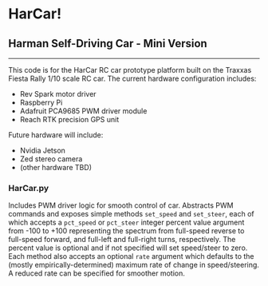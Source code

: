 # HarCar!

## Harman Self-Driving Car - Mini Version

---

This code is for the HarCar RC car prototype platform built on the Traxxas Fiesta Rally 1/10 scale RC car. The current hardware configuration includes:
- Rev Spark motor driver
- Raspberry Pi
- Adafruit PCA9685 PWM driver module
- Reach RTK precision GPS unit

Future hardware will include:
- Nvidia Jetson
- Zed stereo camera
- (other hardware TBD)

### HarCar.py

Includes PWM driver logic for smooth control of car. Abstracts PWM commands and exposes simple methods `set_speed` and `set_steer`, each of which accepts a `pct_speed` or `pct_steer` integer percent value argument from -100 to +100 representing the spectrum from full-speed reverse to full-speed forward, and full-left and full-right turns, respectively. The percent value is optional and if not specified will set speed/steer to zero. Each method also accepts an optional `rate` argument which defaults to the (mostly empirically-determined) maximum rate of change in speed/steering. A reduced rate can be specified for smoother motion.
